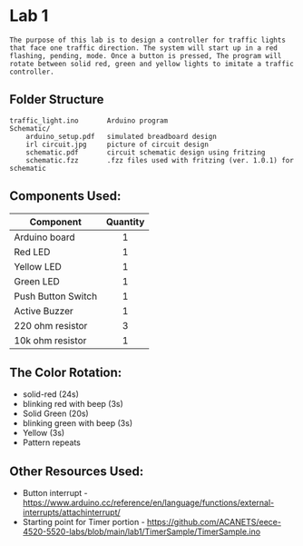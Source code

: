 # Lab 1
    The purpose of this lab is to design a controller for traffic lights that face one traffic direction. The system will start up in a red flashing, pending, mode. Once a button is pressed, The program will rotate between solid red, green and yellow lights to imitate a traffic controller. 

## Folder Structure
```
traffic_light.ino       Arduino program
Schematic/
    arduino_setup.pdf   simulated breadboard design
    irl circuit.jpg     picture of circuit design
    schematic.pdf       circuit schematic design using fritzing
    schematic.fzz       .fzz files used with fritzing (ver. 1.0.1) for schematic

```

## Components Used:
Component           | Quantity
---------           | :---------:
Arduino board       | 1
Red LED             | 1
Yellow LED          | 1 
Green LED           | 1
Push Button Switch  | 1
Active Buzzer       | 1
220 ohm resistor    | 3
10k ohm resistor    | 1

## The Color Rotation: 
- solid-red (24s)
- blinking red with beep (3s)
- Solid Green (20s)
- blinking green with beep (3s)
- Yellow (3s)
- Pattern repeats



## Other Resources Used:
- Button interrupt - https://www.arduino.cc/reference/en/language/functions/external-interrupts/attachinterrupt/
- Starting point for Timer portion - https://github.com/ACANETS/eece-4520-5520-labs/blob/main/lab1/TimerSample/TimerSample.ino